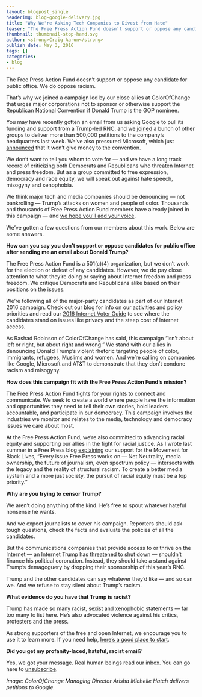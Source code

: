 ```yaml
---
layout: blogpost_single
headerimg: blog-google-delivery.jpg
title: "Why We're Asking Tech Companies to Divest from Hate"
teaser: "The Free Press Action Fund doesn’t support or oppose any candidate for public office. We do oppose racism."
thumbnail: thumbnail-stop-hand.svg
author: <strong>Craig Aaron</strong>
publish_date: May 3, 2016
tags: []
categories:
- blog
---
```

The Free Press Action Fund doesn’t support or oppose any candidate for public office. We do oppose racism.

That’s why we joined a campaign led by our close allies at ColorOfChange that urges major corporations not to sponsor or otherwise support the Republican National Convention if Donald Trump is the GOP nominee.

You may have recently gotten an email from us asking Google to pull its funding and support from a Trump-led RNC, and we <a href='https://twitter.com/wearevsgoliath/status/725749214181912576'>joined</a> a bunch of other groups to deliver more than 500,000 petitions to the company’s headquarters last week. We’ve also pressured Microsoft, which just <a href='http://www.nytimes.com/politics/first-draft/2016/04/29/microsoft-will-not-donate-money-to-republicans-convention/'>announced</a> that it won’t give money to the convention.

We don’t want to tell you whom to vote for — and we have a long track record of criticizing both Democrats and Republicans who threaten Internet and press freedom. But as a group committed to free expression, democracy and race equity, we will speak out against hate speech, misogyny and xenophobia.

We think major tech and media companies should be denouncing — not bankrolling — Trump’s attacks on women and people of color. Thousands and thousands of Free Press Action Fund members have already joined in this campaign — and <a href='http://act.freepress.net/sign/internet_2016_rnc?source=FPblog'>we hope you’ll add your voice</a>.

We’ve gotten a few questions from our members about this work. Below are some answers.

<strong>How can you say you don’t support or oppose candidates for public office after sending me an email about Donald Trump?</strong>

The Free Press Action Fund is a 501(c)(4) organization, but we don’t work for the election or defeat of any candidates. However, we do pay close attention to what they’re doing or saying about Internet freedom and press freedom. We critique Democrats and Republicans alike based on their positions on the issues.

We’re following all of the major-party candidates as part of our Internet 2016 campaign. Check out our <a href='https://internet2016.net/blog/'>blog</a> for info on our activities and policy priorities and read our <a href='https://internet2016.net/voter-guide/'>2016 Internet Voter Guide</a> to see where the candidates stand on issues like privacy and the steep cost of Internet access.

As Rashad Robinson of ColorOfChange has said, this campaign “isn’t about left or right, but about right and wrong.” We stand with our allies in denouncing Donald Trump’s violent rhetoric targeting people of color, immigrants, refugees, Muslims and women. And we’re calling on companies like Google, Microsoft and AT&T to demonstrate that they don’t condone racism and misogyny.

<strong>How does this campaign fit with the Free Press Action Fund’s mission?</strong>

The Free Press Action Fund fights for your rights to connect and communicate. We seek to create a world where people have the information and opportunities they need to tell their own stories, hold leaders accountable, and participate in our democracy. This campaign involves the industries we monitor and relates to the media, technology and democracy issues we care about most.

At the Free Press Action Fund, we’re also committed to advancing racial equity and supporting our allies in the fight for racial justice. As I wrote last summer in a Free Press blog <a href='http://www.freepress.net/blog/2015/08/14/we-stand-blacklivesmatter'>explaining</a> our support for the Movement for Black Lives, “Every issue Free Press works on — Net Neutrality, media ownership, the future of journalism, even spectrum policy — intersects with the legacy and the reality of structural racism. To create a better media system and a more just society, the pursuit of racial equity must be a top priority.”

<strong>Why are you trying to censor Trump?</strong>

We aren’t doing anything of the kind. He’s free to spout whatever hateful nonsense he wants.

And we expect journalists to cover his campaign. Reporters should ask tough questions, check the facts and evaluate the policies of all the candidates.

But the communications companies that provide access to or thrive on the Internet — an Internet Trump has <a href='http://www.thedailybeast.com/articles/2015/12/08/dear-donald-trump-only-despots-close-up-the-internet.html'>threatened to shut down</a> — shouldn’t finance his political coronation. Instead, they should take a stand against Trump’s demagoguery by dropping their sponsorship of this year’s RNC.

Trump and the other candidates can say whatever they’d like — and so can we. And we refuse to stay silent about Trump’s racism.

<strong>What evidence do you have that Trump is racist?</strong>

Trump has made so many racist, sexist and xenophobic statements — far too many to list here. He’s also advocated violence against his critics, protesters and the press.

As strong supporters of the free and open Internet, we encourage you to use it to learn more. If you need help, <a href='http://lmgtfy.com/?q=racist+statements+by+donald+trump'>here’s a good place to start</a>.

<strong>Did you get my profanity-laced, hateful, racist email?</strong>

Yes, we got your message. Real human beings read our inbox. You can go here to <a href='http://act.freepress.net/unsubscribe/unsubscribe_freepress/'>unsubscribe</a>.

<em>Image: ColorOfChange Managing Director Arisha Michelle Hatch delivers petitions to Google.</em>
